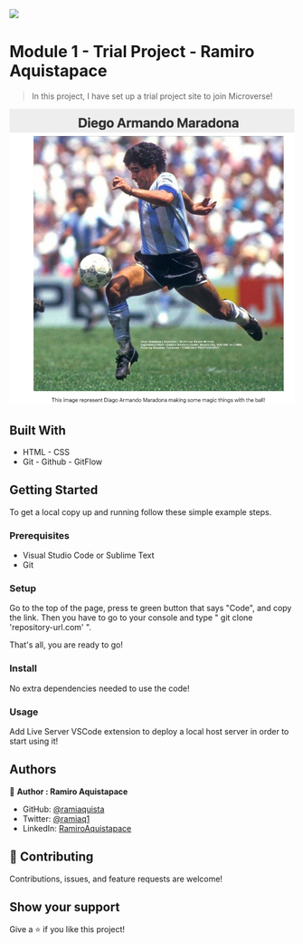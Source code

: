 ![](https://img.shields.io/badge/Microverse-blueviolet)

# Module 1 - Trial Project - Ramiro Aquistapace

> In this project, I have set up a trial project site to join Microverse!


![screenshot](./diego-img.png)


## Built With

- HTML - CSS
- Git - Github - GitFlow


## Getting Started

To get a local copy up and running follow these simple example steps.

### Prerequisites

- Visual Studio Code or Sublime Text
- Git


### Setup

Go to the top of the page, press te green button that says "Code", and copy the link. Then you have to go to your console and type " git clone 'repository-url.com' ".

That's all, you are ready to go!

### Install

No extra dependencies needed to use the code!

### Usage

Add Live Server VSCode extension to deploy a local host server in order to start using it!




## Authors

👤 **Author : Ramiro Aquistapace**

- GitHub: [@ramiaquista](https://github.com/ramiaquista)
- Twitter: [@ramiaq1](https://twitter.com/ramiaq1)
- LinkedIn: [RamiroAquistapace](https://www.linkedin.com/in/ramiro-aquistapace-32b61b204/)

## 🤝 Contributing

Contributions, issues, and feature requests are welcome!


## Show your support

Give a ⭐️ if you like this project!
